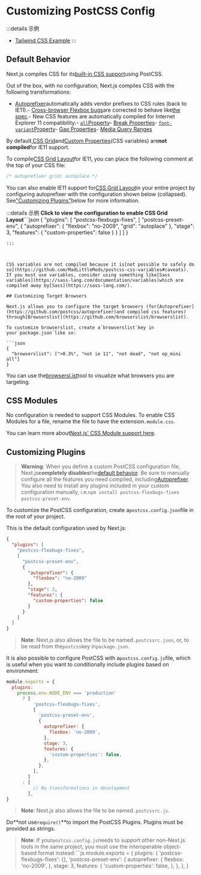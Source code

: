 # Customizing PostCSS Config

:::details 示例
- [Tailwind CSS Example](https://github.com/vercel/next.js/tree/canary/examples/with-tailwindcss)
:::

## Default Behavior

Next.js compiles CSS for its[built-in CSS support](/docs/guide/basic-features/built-in-css-support)using PostCSS.

Out of the box, with no configuration, Next.js compiles CSS with the following transformations:

- [Autoprefixer](https://github.com/postcss/autoprefixer)automatically adds vendor prefixes to CSS rules (back to IE11).- [Cross-browser Flexbox bugs](https://github.com/philipwalton/flexbugs)are corrected to behave like[the spec](https://www.w3.org/TR/css-flexbox-1/).- New CSS features are automatically compiled for Internet Explorer 11 compatibility:- [`all`Property](https://developer.mozilla.org/en-US/docs/Web/CSS/all)- [Break Properties](https://developer.mozilla.org/en-US/docs/Web/CSS/break-after)- [`font-variant`Property](https://developer.mozilla.org/en-US/docs/Web/CSS/font-variant)- [Gap Properties](https://developer.mozilla.org/en-US/docs/Web/CSS/gap)- [Media Query Ranges](https://developer.mozilla.org/en-US/docs/Web/CSS/Media_Queries/Using_media_queries#Syntax_improvements_in_Level_4)

By default,[CSS Grid](https://www.w3.org/TR/css-grid-1/)and[Custom Properties](https://developer.mozilla.org/en-US/docs/Web/CSS/var)(CSS variables) are**not compiled**for IE11 support.

To compile[CSS Grid Layout](https://developer.mozilla.org/en-US/docs/Web/CSS/grid)for IE11, you can place the following comment at the top of your CSS file:

```css
/* autoprefixer grid: autoplace */

```

You can also enable IE11 support for[CSS Grid Layout](https://developer.mozilla.org/en-US/docs/Web/CSS/grid)in your entire project by configuring autoprefixer with the configuration shown below (collapsed).
See["Customizing Plugins"](#customizing-plugins)below for more information.

:::details 示例
**Click to view the configuration to enable CSS Grid Layout**```json
{
  "plugins": [
    "postcss-flexbugs-fixes",
    [
      "postcss-preset-env",
      {
        "autoprefixer": {
          "flexbox": "no-2009",
          "grid": "autoplace"
        },
        "stage": 3,
        "features": {
          "custom-properties": false
        }
      }
    ]
  ]
}

```
:::



CSS variables are not compiled because it is[not possible to safely do so](https://github.com/MadLittleMods/postcss-css-variables#caveats).
If you must use variables, consider using something like[Sass variables](https://sass-lang.com/documentation/variables)which are compiled away by[Sass](https://sass-lang.com/).

## Customizing Target Browsers

Next.js allows you to configure the target browsers (for[Autoprefixer](https://github.com/postcss/autoprefixer)and compiled css features) through[Browserslist](https://github.com/browserslist/browserslist).

To customize browserslist, create a`browserslist`key in your`package.json`like so:

```json
{
  "browserslist": [">0.3%", "not ie 11", "not dead", "not op_mini all"]
}

```

You can use the[browsersl.ist](https://browsersl.ist/?q=%3E0.3%25%2C+not+ie+11%2C+not+dead%2C+not+op_mini+all)tool to visualize what browsers you are targeting.

## CSS Modules

No configuration is needed to support CSS Modules. To enable CSS Modules for a file, rename the file to have the extension`.module.css`.

You can learn more about[Next.js' CSS Module support here](/docs/guide/basic-features/built-in-css-support).

## Customizing Plugins

> **Warning**: When you define a custom PostCSS configuration file, Next.js**completely disables**the[default behavior](#default-behavior).
Be sure to manually configure all the features you need compiled, including[Autoprefixer](https://github.com/postcss/autoprefixer).
You also need to install any plugins included in your custom configuration manually, i.e.`npm install postcss-flexbugs-fixes postcss-preset-env`.

To customize the PostCSS configuration, create a`postcss.config.json`file in the root of your project.

This is the default configuration used by Next.js:

```json
{
  "plugins": [
    "postcss-flexbugs-fixes",
    [
      "postcss-preset-env",
      {
        "autoprefixer": {
          "flexbox": "no-2009"
        },
        "stage": 3,
        "features": {
          "custom-properties": false
        }
      }
    ]
  ]
}

```

> **Note**: Next.js also allows the file to be named`.postcssrc.json`, or, to be read from the`postcss`key in`package.json`.

It is also possible to configure PostCSS with a`postcss.config.js`file, which is useful when you want to conditionally include plugins based on environment:

```js
module.exports = {
  plugins:
    process.env.NODE_ENV === 'production'
      ? [
          'postcss-flexbugs-fixes',
          [
            'postcss-preset-env',
            {
              autoprefixer: {
                flexbox: 'no-2009',
              },
              stage: 3,
              features: {
                'custom-properties': false,
              },
            },
          ],
        ]
      : [
          // No transformations in development
        ],
}

```

> **Note**: Next.js also allows the file to be named`.postcssrc.js`.

Do**not use`require()`**to import the PostCSS Plugins. Plugins must be provided as strings.

> **Note**: If your`postcss.config.js`needs to support other non-Next.js tools in the same project, you must use the interoperable object-based format instead:```js
module.exports = {
  plugins: {
    'postcss-flexbugs-fixes': {},
    'postcss-preset-env': {
      autoprefixer: {
        flexbox: 'no-2009',
      },
      stage: 3,
      features: {
        'custom-properties': false,
      },
    },
  },
}

```
